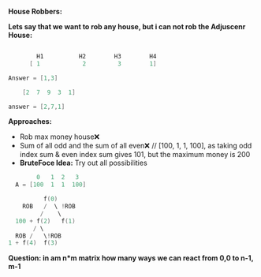 **House Robbers:**


**Lets say that we want to rob any house, but i can not rob the Adjuscenr House:**

```swift

        H1          H2        H3        H4
      [ 1            2         3        1]

Answer = [1,3]

    [2  7  9  3  1]

answer = [2,7,1]  
```

**Approaches:**
  * Rob max money house❌
  * Sum of all odd and the sum of all even❌ // [100, 1, 1, 100], as taking odd index sum & even index sum gives 101, but the maximum money is 200
  * **BruteFoce Idea:** Try out all possibilities
```swift
        0   1  2   3
  A = [100  1  1  100]

          f(0)
    ROB   /  \ !ROB
         /    \
  100 + f(2)   f(1)
       / \ 
  ROB /   \!ROB
1 + f(4)  f(3)
```

**Question: in am n*m matrix how many ways we can react from 0,0 to n-1, m-1**






